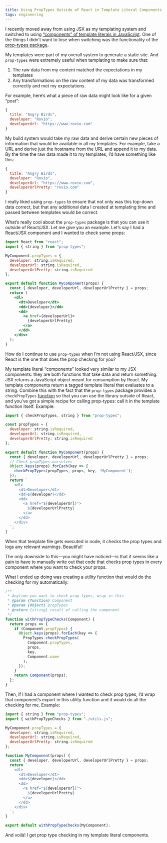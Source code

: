 ```yaml
---
title: Using PropTypes Outside of React in Template Literal Components
tags: engineering
---
```


I recently moved away from using JSX as my templating system and switched to using [“components” of template literals in JavaScript](/2020/switching-from-react-to-js-for-templating/). One of the things I didn’t want to lose when switching was the functionality of the [prop-types package](https://www.npmjs.com/package/prop-types).

My templates were part of my overall system to generate a static site. And `prop-types` were extremely useful when templating to make sure that:

1. The raw data from my content matched the expectations in my templates
2. Any transformations on the raw content of my data was transformed correctly and met my expectations.

For example, here’s what a piece of raw data might look like for a given “post”:

```js
{
  title: "Angry Birds",
  developer: "Rovio",
  developerUrl: "https://www.rovio.com"
}
```

My build system would take my raw data and derive certain new pieces of information that would be available in all my templates. For example, take a URL and derive just the hostname from the URL and append it to my data. By the time the raw data made it to my templates, I’d have something like this:

```js
{
  title: "Angry Birds",
  developer: "Rovio",
  developerUrl: "https://www.rovio.com",
  developerUrlPretty: "rovio.com"
}
```

I really liked using `prop-types` to ensure that not only was this top-down data correct, but that any additional data I created at templating time and passed between templates would be correct.

What’s really cool about the `prop-types` package is that you can use it outside of React/JSX. Let me give you an example. Let’s say I had a React/JSX component and I wanted to check some props:

```jsx
import React from "react";
import { string } from "prop-types";

MyComponent.propTypes = {
  developer: string.isRequired,
  developerUrl: string.isRequired,
  developerUrlPretty: string.isRequired
};

export default function MyComponent(props) {
  const { developer, developerUrl, developerUrlPretty } = props;
  return (
    <dl>
      <dt>Developer</dt>
      <dd>{developer}</dd>
      <dd>
        <a href={developerUrl}>
          {developerUrlPretty}
        </a>
      </dd>
    </div>
  );
}
```

How do I  continue to use `prop-types` when I’m not using React/JSX, since React is the one that does the prop checking for you?

My template literal “components” looked very similar to my JSX components: they are both functions that take data and return something. JSX returns a JavaScript object meant for consumption by React. My template components return a tagged template literal that evaluates to a string. Combine this with the fact that the `prop-types` package provides a `checkPropTypes` [function](https://github.com/facebook/prop-types#proptypescheckproptypes) so that you can use the library outside of React, and you’ve got a simple recipe for calling prop-types: call it in the template function itself. Example:

```js
import { checkPropTypes, string } from "prop-types";

const propTypes = {
  developer: string.isRequired,
  developerUrl: string.isRequired,
  developerUrlPretty: string.isRequired
};

export default function MyComponent(props) {
  const { developer, developerUrl, developerUrlPretty } = props;
  // Check propTypes ourselves
  Object.keys(props).forEach(key => {
    checkPropTypes(propTypes, props, key, 'MyComponent');
  });
  return `
    <dl>
      <dt>Developer</dt>
      <dd>${developer}</dd>
      <dd>
        <a href="${developerUrl}">
          ${developerUrlPretty}
        </a>
      </dd>
    </div>
  `;
}
```

When that template file gets executed in node, it checks the prop types and logs any relevant warnings. Beautiful!

The only downside to this—you might have noticed—is that it seems like a pain to have to manually write out that code that checks prop types in every component where you want to check your props.

What I ended up doing was creating a utility function that would do the checking for my automatically: 

```js
/**
 * Anytime you want to check prop types, wrap in this
 * @param {function} Component
 * @param {Object} propTypes
 * @return {string} result of calling the component
 */
function withPropTypeChecks(Component) {
  return props => {
    if (Component.propTypes) {
      Object.keys(props).forEach(key => {
        PropTypes.checkPropTypes(
          Component.propTypes,
          props,
          key,
          Component.name
        );
      });
    }
    return Component(props);
  };
}
```

Then, if I had a component where I wanted to check prop types, I’d wrap that component’s export in this utility function and  it would do all the checking for me. Example:

```js
import { string } from "prop-types";
import { withPropTypeChecks } from "./utils.js";

MyComponent.propTypes = {
  developer: string.isRequired,
  developerUrl: string.isRequired,
  developerUrlPretty: string.isRequired
};

function MyComponent(props) {
  const { developer, developerUrl, developerUrlPretty } = props;
  return `
    <dl>
      <dt>Developer</dt>
      <dd>${developer}</dd>
      <dd>
        <a href="${developerUrl}">
          ${developerUrlPretty}
        </a>
      </dd>
    </div>
  `;
}

export default withPropTypeChecks(MyComponent);
```

And voilà! I get prop type checking in my template literal components.

